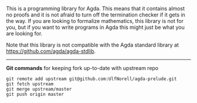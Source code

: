 This is a programming library for Agda. This means that it contains almost no
proofs and it is not afraid to turn off the termination checker if it gets in
the way. If you are looking to formalize mathematics, this library is not for
you, but if you want to write programs in Agda this might just be what you are
looking for.

Note that this library is not compatible with the Agda standard library at
https://github.com/agda/agda-stdlib.

-------------------------------------------------------------------------------

**Git commands** for keeping fork up-to-date with upstream repo

    git remote add upstream git@github.com:UlfNorell/agda-prelude.git
    git fetch upstream
    git merge upstream/master
    git push origin master

